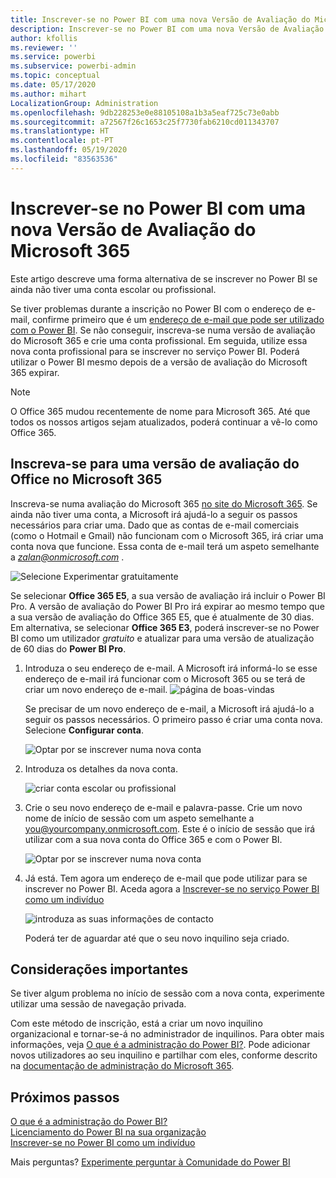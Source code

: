 ```yaml
---
title: Inscrever-se no Power BI com uma nova Versão de Avaliação do Microsoft 365
description: Inscrever-se no Power BI com uma nova Versão de Avaliação do Microsoft 365
author: kfollis
ms.reviewer: ''
ms.service: powerbi
ms.subservice: powerbi-admin
ms.topic: conceptual
ms.date: 05/17/2020
ms.author: mihart
LocalizationGroup: Administration
ms.openlocfilehash: 9db228253e0e88105108a1b3a5eaf725c73e0abb
ms.sourcegitcommit: a72567f26c1653c25f7730fab6210cd011343707
ms.translationtype: HT
ms.contentlocale: pt-PT
ms.lasthandoff: 05/19/2020
ms.locfileid: "83563536"
---
```

# <a name="signing-up-for-power-bi-with-a-new-microsoft-365-trial"></a>Inscrever-se no Power BI com uma nova Versão de Avaliação do Microsoft 365

Este artigo descreve uma forma alternativa de se inscrever no Power BI se ainda não tiver uma conta escolar ou profissional.

Se tiver problemas durante a inscrição no Power BI com o endereço de e-mail, confirme primeiro que é um [endereço de e-mail que pode ser utilizado com o Power BI](../fundamentals/service-self-service-signup-for-power-bi.md#supported-email-addresses). Se não conseguir, inscreva-se numa versão de avaliação do Microsoft 365 e crie uma conta profissional. Em seguida, utilize essa nova conta profissional para se inscrever no serviço Power BI. Poderá utilizar o Power BI mesmo depois de a versão de avaliação do Microsoft 365 expirar.

> [!NOTE]
> O Office 365 mudou recentemente de nome para Microsoft 365. Até que todos os nossos artigos sejam atualizados, poderá continuar a vê-lo como Office 365.

## <a name="sign-up-for-a-microsoft-365-trial-of-office"></a>Inscreva-se para uma versão de avaliação do Office no Microsoft 365
Inscreva-se numa avaliação do Microsoft 365 [no site do Microsoft 365](https://www.microsoft.com/microsoft-365/business/compare-more-office-365-for-business-plans). Se ainda não tiver uma conta, a Microsoft irá ajudá-lo a seguir os passos necessários para criar uma. Dado que as contas de e-mail comerciais (como o Hotmail e Gmail) não funcionam com o Microsoft 365, irá criar uma conta nova que funcione.  Essa conta de e-mail terá um aspeto semelhante a *zalan@onmicrosoft.com* .

![Selecione Experimentar gratuitamente](media/service-admin-signing-up-for-power-bi-with-a-new-office-365-trial/power-bi-try-free.png)

Se selecionar **Office 365 E5**, a sua versão de avaliação irá incluir o Power BI Pro. A versão de avaliação do Power BI Pro irá expirar ao mesmo tempo que a sua versão de avaliação do Office 365 E5, que é atualmente de 30 dias. Em alternativa, se selecionar **Office 365 E3**, poderá inscrever-se no Power BI como um utilizador *gratuito* e atualizar para uma versão de atualização de 60 dias do **Power BI Pro**. 

1. Introduza o seu endereço de e-mail. A Microsoft irá informá-lo se esse endereço de e-mail irá funcionar com o Microsoft 365 ou se terá de criar um novo endereço de e-mail.  ![página de boas-vindas](media/service-admin-signing-up-for-power-bi-with-a-new-office-365-trial/power-bi-setup.png)

    Se precisar de um novo endereço de e-mail, a Microsoft irá ajudá-lo a seguir os passos necessários. O primeiro passo é criar uma conta nova. Selecione **Configurar conta**.

    ![Optar por se inscrever numa nova conta](media/service-admin-signing-up-for-power-bi-with-a-new-office-365-trial/power-bi-email.png)

2. Introduza os detalhes da nova conta.

    ![criar conta escolar ou profissional](media/service-admin-signing-up-for-power-bi-with-a-new-office-365-trial/power-bi-enter-info.png)

3. Crie o seu novo endereço de e-mail e palavra-passe. Crie um novo nome de início de sessão com um aspeto semelhante a you@yourcompany.onmicrosoft.com. Este é o início de sessão que irá utilizar com a sua nova conta do Office 365 e com o Power BI.

    ![Optar por se inscrever numa nova conta](media/service-admin-signing-up-for-power-bi-with-a-new-office-365-trial/power-bi-create-account.png)

4. Já está.  Tem agora um endereço de e-mail que pode utilizar para se inscrever no Power BI. Aceda agora a [Inscrever-se no serviço Power BI como um indivíduo](../service-self-service-signup-for-power-bi.md)

     ![introduza as suas informações de contacto](media/service-admin-signing-up-for-power-bi-with-a-new-office-365-trial/power-bi-thank.png)

    Poderá ter de aguardar até que o seu novo inquilino seja criado.

## <a name="important-considerations"></a>Considerações importantes

Se tiver algum problema no início de sessão com a nova conta, experimente utilizar uma sessão de navegação privada.

Com este método de inscrição, está a criar um novo inquilino organizacional e tornar-se-á no administrador de inquilinos. Para obter mais informações, veja [O que é a administração do Power BI?](service-admin-administering-power-bi-in-your-organization.md). Pode adicionar novos utilizadores ao seu inquilino e partilhar com eles, conforme descrito na [documentação de administração do Microsoft 365](https://support.office.com/article/Add-users-individually-to-Office-365---Admin-Help-1970f7d6-03b5-442f-b385-5880b9c256ec).

## <a name="next-steps"></a>Próximos passos

[O que é a administração do Power BI?](service-admin-administering-power-bi-in-your-organization.md)  
[Licenciamento do Power BI na sua organização](service-admin-licensing-organization.md)  
[Inscrever-se no Power BI como um indivíduo](../fundamentals/service-self-service-signup-for-power-bi.md)

Mais perguntas? [Experimente perguntar à Comunidade do Power BI](https://community.powerbi.com/)

